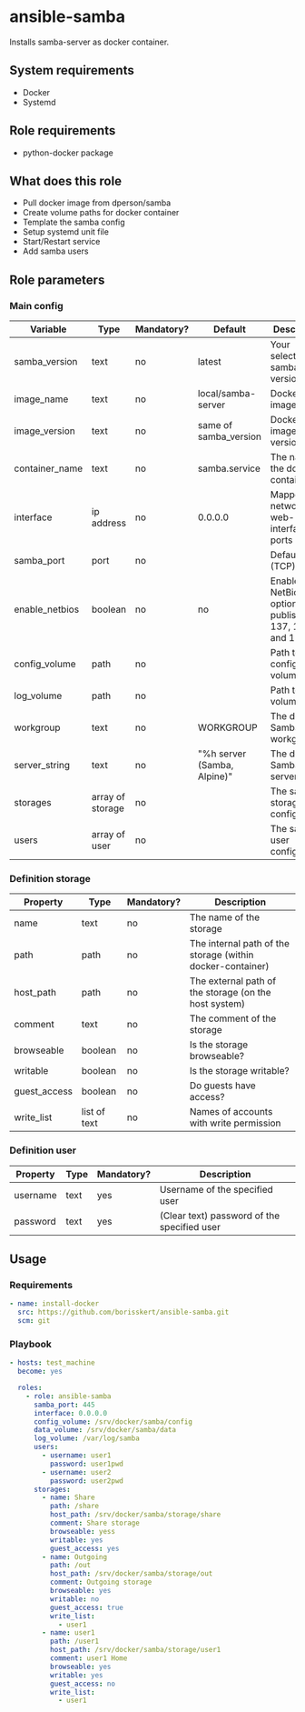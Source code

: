 # ansible-samba

Installs samba-server as docker container.

## System requirements

* Docker
* Systemd

## Role requirements

* python-docker package

## What does this role

* Pull docker image from dperson/samba
* Create volume paths for docker container
* Template the samba config
* Setup systemd unit file
* Start/Restart service
* Add samba users

## Role parameters

### Main config

| Variable      | Type | Mandatory? | Default | Description           |
|---------------|------|------------|---------|-----------------------|
| samba_version         | text | no | latest | Your selected samba version |
| image_name            | text | no | local/samba-server | Docker image name                                 |
| image_version         | text | no | same of samba_version | Docker image version                           |
| container_name        | text | no | samba.service                 | The name of the docker container       |
| interface             | ip address | no | 0.0.0.0                 | Mapped network for web-interface ports |
| samba_port            | port       | no | <empty>                 | Default port (TCP): 445                |
| enable_netbios        | boolean    | no | no                      | Enables NetBios option and publish ports 137, 138 and 138 |
| config_volume         | path       | no | <empty>                 | Path to config volume                  |
| log_volume            | path       | no | <empty>                 | Path to log volume                     |
| workgroup             | text       | no | WORKGROUP               | The default Samba workgroup            |
| server_string         | text       | no | "%h server (Samba, Alpine)" | The default Samba server string    |
| storages              | array of storage | no | <empty array>         | The samba storage configuration    |
| users                 | array of user    | no | <empty array>         | The samba user configuration       |

### Definition storage

| Property      | Type | Mandatory? | Description           |
|---------------|------|------------|-----------------------|
| name          | text | no         | The name of the storage |
| path          | path | no         | The internal path of the storage (within docker-container) |
| host_path     | path | no         | The external path of the storage (on the host system)      |
| comment       | text | no         | The comment of the storage                                 |
| browseable    | boolean | no      | Is the storage browseable?                                 |
| writable      | boolean | no      | Is the storage writable?                                   |
| guest_access  | boolean | no      | Do guests have access?                                     |
| write_list    | list of text | no | Names of accounts with write permission                    |

### Definition user

| Property      | Type | Mandatory? | Description           |
|---------------|------|------------|-----------------------|
| username      | text | yes        | Username of the specified user |
| password      | text | yes        | (Clear text) password of the specified user |

## Usage

### Requirements

```yaml
- name: install-docker
  src: https://github.com/borisskert/ansible-samba.git
  scm: git
```

### Playbook

```yaml
- hosts: test_machine
  become: yes

  roles:
    - role: ansible-samba
      samba_port: 445
      interface: 0.0.0.0
      config_volume: /srv/docker/samba/config
      data_volume: /srv/docker/samba/data
      log_volume: /var/log/samba
      users:
        - username: user1
          password: user1pwd
        - username: user2
          password: user2pwd
      storages:
        - name: Share
          path: /share
          host_path: /srv/docker/samba/storage/share
          comment: Share storage
          browseable: yess
          writable: yes
          guest_access: yes
        - name: Outgoing
          path: /out
          host_path: /srv/docker/samba/storage/out
          comment: Outgoing storage
          browseable: yes
          writable: no
          guest_access: true
          write_list:
            - user1
        - name: user1
          path: /user1
          host_path: /srv/docker/samba/storage/user1
          comment: user1 Home
          browseable: yes
          writable: yes
          guest_access: no
          write_list:
            - user1
```
